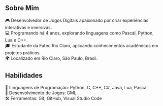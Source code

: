 <h2> Sobre Mim </h2>
🎮 Desenvolvedor de Jogos Digitais apaixonado por criar experiências interativas e imersivas. <br>
💻 Programando há 4 anos, explorando linguagens como Pascal, Python, Lua e C++. <br>
🎓 Estudante da Fatec Rio Claro, aplicando conhecimentos acadêmicos em projetos práticos. <br>
🌍 Localizado em Rio Claro, São Paulo, Brasil.

<h2> Habilidades </h2>
🤖 Linguagens de Programação: Python, C, C++, C#, Java, Lua, Pascal <br>
🎲 Desenvolvimento de Jogos: GML <br>
🛠️ Ferramentas: Git, GitHub, Visual Studio Code
